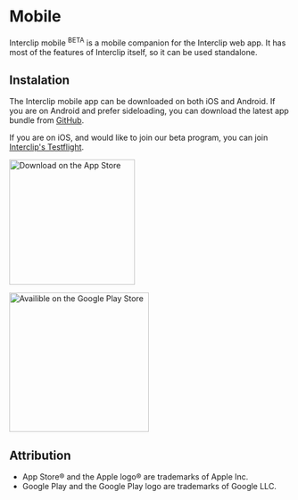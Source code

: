 # Mobile

Interclip mobile <sup>BETA</sup> is a mobile companion for the Interclip web app. It has most of the features of Interclip itself, so it can be used standalone.

## Instalation
The Interclip mobile app can be downloaded on both iOS and Android. If you are on Android and prefer sideloading, you can download the latest app bundle from [GitHub](https://github.com/filiptronicek/iclip-mobile/releases/latest/download/iclip.aab).

If you are on iOS, and would like to join our beta program, you can join [Interclip's Testflight](https://testflight.apple.com/join/g9WUiQpm).


<a href="https://apps.apple.com/cz/app/interclip/id1546777494"> <img width="225" alt="Download on the App Store" src="https://files.catbox.moe/bpoouz.svg" /> </a>

<a href="https://play.google.com/store/apps/details?id=com.filiptronicek.iclip"> <img width="250" alt="Availible on the Google Play Store" src="https://user-images.githubusercontent.com/29888641/122639762-03dbbb00-d0fc-11eb-97b8-ace2b53ceedf.png" /> </a>


## Attribution

- App Store® and the Apple logo® are trademarks of Apple Inc.
- Google Play and the Google Play logo are trademarks of Google LLC.